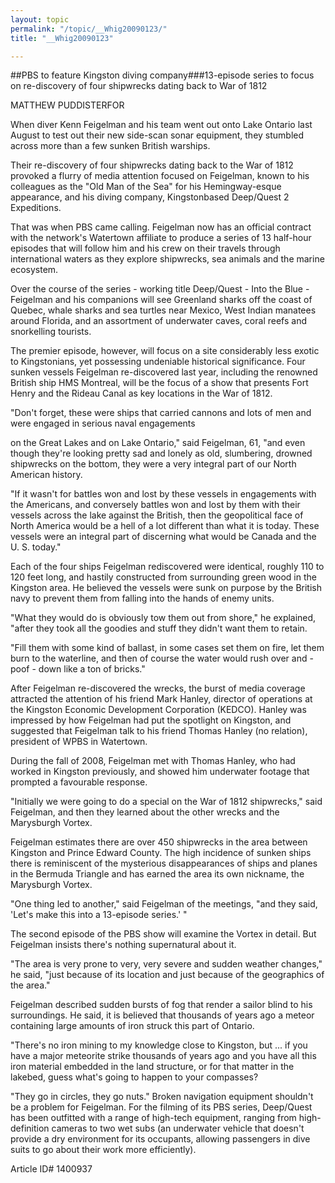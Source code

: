 ```yaml
---
layout: topic
permalink: "/topic/__Whig20090123/"
title: "__Whig20090123"

---
```


##PBS to feature Kingston diving company###13-episode series to focus on re-discovery of four shipwrecks dating back to War of 1812

MATTHEW PUDDISTERFOR



When diver Kenn Feigelman and his team went out onto Lake Ontario last August to test out their new side-scan sonar equipment, they stumbled across more than a few sunken British warships.

Their re-discovery of four shipwrecks dating back to the War of 1812 provoked a flurry of media attention focused on Feigelman, known to his colleagues as the "Old Man of the Sea" for his Hemingway-esque appearance, and his diving company, Kingstonbased Deep/Quest 2 Expeditions.

That was when PBS came calling. Feigelman now has an official contract with the network's Watertown affiliate to produce a series of 13 half-hour episodes that will follow him and his crew on their travels through international waters as they explore shipwrecks, sea animals and the marine ecosystem.

Over the course of the series - working title Deep/Quest - Into the Blue -Feigelman and his companions will see Greenland sharks off the coast of Quebec, whale sharks and sea turtles near Mexico, West Indian manatees around Florida, and an assortment of underwater caves, coral reefs and snorkelling tourists.

The premier episode, however, will focus on a site considerably less exotic to Kingstonians, yet possessing undeniable historical significance. Four sunken vessels Feigelman re-discovered last year, including the renowned British ship HMS Montreal, will be the focus of a show that presents Fort Henry and the Rideau Canal as key locations in the War of 1812.

"Don't forget, these were ships that carried cannons and lots of men and were engaged in serious naval engagements

on the Great Lakes and on Lake Ontario," said Feigelman, 61, "and even though they're looking pretty sad and lonely as old, slumbering, drowned shipwrecks on the bottom, they were a very integral part of our North American history.

"If it wasn't for battles won and lost by these vessels in engagements with the Americans, and conversely battles won and lost by them with their vessels across the lake against the British, then the geopolitical face of North America would be a hell of a lot different than what it is today. These vessels were an integral part of discerning what would be Canada and the U. S. today."

Each of the four ships Feigelman rediscovered were identical, roughly 110 to 120 feet long, and hastily constructed from surrounding green wood in the Kingston area. He believed the vessels were sunk on purpose by the British navy to prevent them from falling into the hands of enemy units.

"What they would do is obviously tow them out from shore," he explained, "after they took all the goodies and stuff they didn't want them to retain.

"Fill them with some kind of ballast, in some cases set them on fire, let them burn to the waterline, and then of course the water would rush over and -poof - down like a ton of bricks."

After Feigelman re-discovered the wrecks, the burst of media coverage attracted the attention of his friend Mark Hanley, director of operations at the Kingston Economic Development Corporation (KEDCO). Hanley was impressed by how Feigelman had put the spotlight on Kingston, and suggested that Feigelman talk to his friend Thomas Hanley (no relation), president of WPBS in Watertown.

During the fall of 2008, Feigelman met with Thomas Hanley, who had worked in Kingston previously, and showed him underwater footage that prompted a favourable response.

"Initially we were going to do a special on the War of 1812 shipwrecks," said Feigelman, and then they learned about the other wrecks and the Marysburgh Vortex.

Feigelman estimates there are over 450 shipwrecks in the area between Kingston and Prince Edward County. The high incidence of sunken ships there is reminiscent of the mysterious disappearances of ships and planes in the Bermuda Triangle and has earned the area its own nickname, the Marysburgh Vortex.

"One thing led to another," said Feigelman of the meetings, "and they said, 'Let's make this into a 13-episode series.' "

The second episode of the PBS show will examine the Vortex in detail. But Feigelman insists there's nothing supernatural about it.

"The area is very prone to very, very severe and sudden weather changes," he said, "just because of its location and just because of the geographics of the area."

Feigelman described sudden bursts of fog that render a sailor blind to his surroundings. He said, it is believed that thousands of years ago a meteor containing large amounts of iron struck this part of Ontario.

"There's no iron mining to my knowledge close to Kingston, but ... if you have a major meteorite strike thousands of years ago and you have all this iron material embedded in the land structure, or for that matter in the lakebed, guess what's going to happen to your compasses?

"They go in circles, they go nuts." Broken navigation equipment shouldn't be a problem for Feigelman. For the filming of its PBS series, Deep/Quest has been outfitted with a range of high-tech equipment, ranging from high-definition cameras to two wet subs (an underwater vehicle that doesn't provide a dry environment for its occupants, allowing passengers in dive suits to go about their work more efficiently).



Article ID# 1400937
